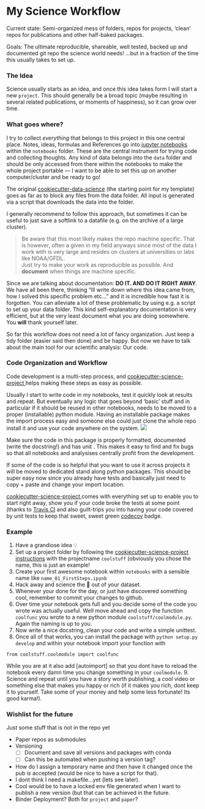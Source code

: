# My Science Workflow
Current state: Semi-organized mess of folders, repos for projects, ‘clean’ repos for publications and other half-baked packages.

Goals: The ultimate reproducible, shareable, well tested, backed up and documented git repo the science world needs! 
…but in a fraction of the time this usually takes to set up.

### The Idea
Science usually starts as an idea, and once this idea takes form I will start a new `project`. This should generally be a broad topic (maybe resulting in several related publications, or moments of happiness), so it can grow over time.

### What goes where?
I try to collect *everything* that belongs to this project in this one central place.
Notes, ideas, formulas and References go into [jupyter notebooks](https://jupyter.org/) within the `notebooks`  folder. These are the central instrument for trying code and collecting thoughts.
Any kind of data belongs into the `data` folder and should be only accessed from there within the notebooks to make the whole project portable — I want to be able to set this up on another computer/cluster and be ready to go!

The original [cookiecutter-data-science](https://github.com/drivendata/cookiecutter-data-science) (the starting point for my template) goes as far as to block any files from the data folder. All input is generated via a script that downloads the data into the folder. 

I generally recommend to follow this approach, but sometimes it can be useful to just save a softlink to a datafile (e.g. on the archive of a large cluster). 
> Be aware that this most likely makes the repo machine specific. That is however,  often a given in my field anyways since most of the data I work with is very large and resides on clusters at universities or labs like NOAA/GFDL.   
> Just try to make your work as reproducible as possible. And **document** when things are machine specific.  

Since we are talking about documentation: **DO IT. AND DO IT RIGHT AWAY**. We have all been there, thinking “Ill write down where this idea came from, how I solved this specific problem etc…” and it is incredible how fast it is forgotten.
You can alleviate a lot of these problematic by using e.g. a script to set up your data folder. This kind self-explanatory documentation is very efficient, but at the very least document what you are doing somewhere. You **will** thank yourself later.

So far this workflow does not need a lot of fancy organization. Just keep a tidy folder (easier said then done) and be happy. But now we have to talk about the main tool for our scientific analysis: Our code.

### Code Organization and Workflow
Code development is a multi-step process, and [cookiecutter-science-project ](https://github.com/jbusecke/cookiecutter-science-project) helps making these steps as easy as possible.

Usually I start to write code in my notebooks, test it quickly look at results and repeat.
But eventually any logic that goes beyond ‘basic’ stuff and in particular if it should be reused in other notebooks, needs to be moved to a proper (installable) python module. Having an installable package makes the import process easy and someone else could just clone the whole repo install it and use your code anywhere on the system.
![](https://media.giphy.com/media/fDzM81OYrNjJC/giphy.gif)


Make sure the code in this package is properly formatted, documented (write the docstring!) and has unit .
This makes it easy to find and fix bugs so that all notebooks and analysises centrally profit from the development. 

If some of the code is so helpful that you want to use it across projects it will be moved to dedicated stand along python packages. This should be super easy now since you already have tests and basically just need to copy + paste and change your import location.

[cookiecutter-science-project ](https://github.com/jbusecke/cookiecutter-science-project) comes with everything set up to enable you to start right away, show you if your code broke the tests at some point (thanks to [Travis CI](https://travis-ci.org/) and also guilt-trips you into having your code covered by unit tests to keep that sweet, sweet green [codecov](https://codecov.io/) badge.

### Example
1. Have a grandiose idea 💡
2. Set up a project folder by following the [cookiecutter-science-project  instructions]() with the projectname `coolstuff` (obviously you chose the name, this is just an example!
3. Create your first awesome notebook within `notebooks` with a sensible name like `name_01_FirstSteps.ipynb`
4. Hack away and science the 💩 out of your dataset.
5. Whenever your done for the day, or just have discovered something cool, remember to commit your changes to github.
6. Over time your notebook gets full and you decide some of the code you wrote was actually useful. Well move ahead and copy the function `coolfunc` you wrote to a new python module `coolstuff/coolmodule.py`. Again the naming is up to you.
7. Now write a nice docstring, clean your code and write a simple unittest.
8. Once all of that works, you can install the package with `python setup.py develop` and within your notebook import your function with 
```
from coolstuff.coolmodule import coolfunc
```
While you are at it also add [autoimport] so that you dont have to reload the notebook every damn time you change something in your `coolmodule`.
9. Science and repeat until you have a story worth publishing, a cool video or something else that makes you happy or rich (if it makes you rich, dont keep it to yourself. Take some of your money and help some less fortunate! Its good karma!).



### Wishlist for the future
Just some stuff that is not in the repo yet
- Paper repos as submodules
- Versioning
	- [ ] Document and save all versions and packages with conda
	- [ ] Can this be automated when pushing a version tag?  
- How do I assign a temporary name and then have it changed once the pub is accepted (would be nice to have a script for that).
- I dont think I need a makefile…yet (lets see later).
- Cool would be to have a locked env file generated when I want to publish a new version (but that can be achieved in the future.
- 	Binder Deployment? Both for `project` and `paper`?

